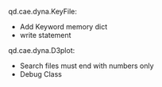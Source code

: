 

qd.cae.dyna.KeyFile:
 - Add Keyword memory dict
 - write statement

qd.cae.dyna.D3plot:
- Search files must end with numbers only
- Debug Class
